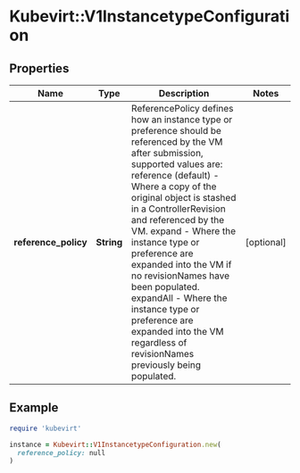 # Kubevirt::V1InstancetypeConfiguration

## Properties

| Name | Type | Description | Notes |
| ---- | ---- | ----------- | ----- |
| **reference_policy** | **String** | ReferencePolicy defines how an instance type or preference should be referenced by the VM after submission, supported values are: reference (default) - Where a copy of the original object is stashed in a ControllerRevision and referenced by the VM. expand - Where the instance type or preference are expanded into the VM if no revisionNames have been populated. expandAll - Where the instance type or preference are expanded into the VM regardless of revisionNames previously being populated. | [optional] |

## Example

```ruby
require 'kubevirt'

instance = Kubevirt::V1InstancetypeConfiguration.new(
  reference_policy: null
)
```

